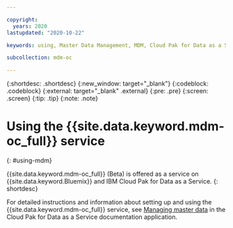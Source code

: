 ```yaml
---

copyright:
  years: 2020
lastupdated: "2020-10-22"

keywords: using, Master Data Management, MDM, Cloud Pak for Data as a Service, IBM Cloud

subcollection: mdm-oc

---
```


{:shortdesc: .shortdesc}
{:new_window: target="_blank"}
{:codeblock: .codeblock}
{:external: target="_blank" .external}
{:pre: .pre}
{:screen: .screen}
{:tip: .tip}
{:note: .note}

# Using the {{site.data.keyword.mdm-oc_full}} service
{: #using-mdm}

{{site.data.keyword.mdm-oc_full}} (Beta) is offered as a service on {{site.data.keyword.Bluemix}} and IBM Cloud Pak for Data as a Service. 
{: shortdesc}

For detailed instructions and information about setting up and using the {{site.data.keyword.mdm-oc_full}} service, see [Managing master data](https://dataplatform.cloud.ibm.com/docs/content/wsj/mdm/getting-started.html) in the Cloud Pak for Data as a Service documentation application.
